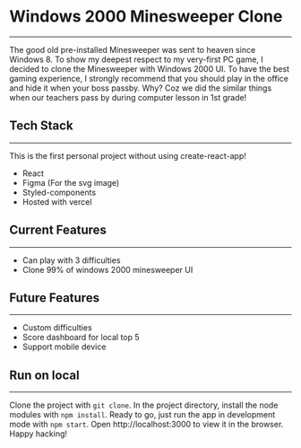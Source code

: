 # Windows 2000 Minesweeper Clone

---

The good old pre-installed Minesweeper was sent to heaven since Windows 8. To show my deepest respect to my very-first PC game, I decided to clone the Minesweeper with Windows 2000 UI. To have the best gaming experience, I strongly recommend that you should play in the office and hide it when your boss passby. Why? Coz we did the similar things when our teachers pass by during computer lesson in 1st grade!

## Tech Stack

---

This is the first personal project without using create-react-app!

- React
- Figma (For the svg image)
- Styled-components
- Hosted with vercel

## Current Features

---

- Can play with 3 difficulties
- Clone 99% of windows 2000 minesweeper UI

## Future Features

---

- Custom difficulties
- Score dashboard for local top 5
- Support mobile device

## Run on local

---

Clone the project with `git clone`.
In the project directory, install the node modules with `npm install`.
Ready to go, just run the app in development mode with `npm start`. Open http://localhost:3000 to view it in the browser.
Happy hacking!
